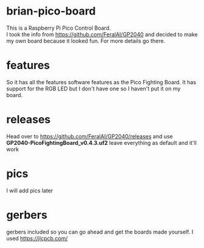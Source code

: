 # brian-pico-board
This is a Raspberry Pi Pico Control Board. <br />
I took the info from https://github.com/FeralAI/GP2040 and decided to make my own board because it looked fun. For more details go there.

# features
So it has all the features software features as the Pico Fighting Board. It has support for the RGB LED but I don't have one so I haven't put it on my board.

# releases
Head over to https://github.com/FeralAI/GP2040/releases and use **GP2040-PicoFightingBoard_v0.4.3.uf2** leave everything as default and it'll work

# pics
I will add pics later

# gerbers
gerbers included so you can go ahead and get the boards made yourself. I used https://jlcpcb.com/
